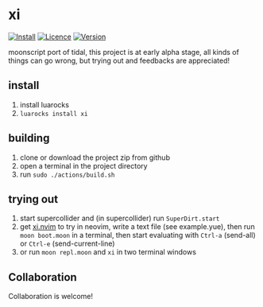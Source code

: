 # xi

[![Install](https://img.shields.io/badge/Install-LuaRocks-brightgreen.svg)](https://luarocks.org/modules/noearc/xi)
[![Licence](https://img.shields.io/github/license/noearc/xi)](LICENSE)
[![Version](https://img.shields.io/luarocks/v/neo451/xi)](https://luarocks.org/modules/noearc/xi)

moonscript port of tidal, this project is at early alpha stage, all kinds of things can go wrong, but trying out and feedbacks are appreciated!

## install
1. install luarocks
2. `luarocks install xi`

## building
1. clone or download the project zip from github
2. open a terminal in the project directory
3. run `sudo ./actions/build.sh`

## trying out

1. start supercollider and (in supercollider) run `SuperDirt.start`
2. get [xi.nvim](https://github.com/noearc/xi.nvim) to try in neovim, write a text file (see example.yue), then run `moon boot.moon` in a terminal, then start evaluating with `Ctrl-a` (send-all) or `Ctrl-e` (send-current-line)
3. or run `moon repl.moon` and `xi` in two terminal windows

## Collaboration
Collaboration is welcome!
